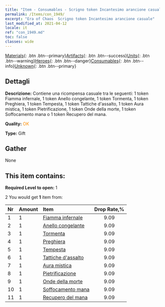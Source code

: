 ```yaml
---
title: "Item - Consumables - Scrigno token Incantesimo arancione casuale"
permalink: /Items/con_1949/
excerpt: "Era of Chaos  Scrigno token Incantesimo arancione casuale"
last_modified_at: 2021-04-12
locale: it
ref: "con_1949.md"
toc: false
classes: wide
---
```

 [Materials](/it/Items/){: .btn .btn--primary}[Artifacts](/it/Items/Artifacts/){: .btn .btn--success}[Units](/it/Items/Units/){: .btn .btn--warning}[Heroes](/it/Items/Heroes/){: .btn .btn--danger}[Consumables](/it/Items/Consumables/){: .btn .btn--info}[Unknown](/it/Items/Unknown/){: .btn .btn--primary}

## Dettagli
 **Descrizione:** Contiene una ricompensa casuale tra le seguenti: 1 token Fiamma infernale, 1 token Anello congelante, 1 token Tormenta, 1 token Preghiera, 1 token Tempesta, 1 token Tattiche d'assalto, 1 token Aura mistica, 1 token Pietrificazione, 1 token Onde della morte, 1 token Soffocamento mana o 1 token Recupero del mana.

 **Quality:** <span style="color: #FF8C00">OK</span>

 **Type:** Gift

## Gather

  None

## This item contains:

 **Required Level to open:** 1

 2 You would get **1** item  from:

  | Nr | Amount |     Item    | Drop Rate,% |
  |:---|:-------|:------------|:---------:|
  | 1 | 1 | [Fiamma infernale](/it/Items/her_406/) | 9.09 | 
  | 2 | 1 | [Anello congelante](/it/Items/her_421/) | 9.09 | 
  | 3 | 1 | [Tormenta](/it/Items/her_423/) | 9.09 | 
  | 4 | 1 | [Preghiera](/it/Items/her_432/) | 9.09 | 
  | 5 | 1 | [Tempesta](/it/Items/her_445/) | 9.09 | 
  | 6 | 1 | [Tattiche d'assalto](/it/Items/her_450/) | 9.09 | 
  | 7 | 1 | [Aura mistica](/it/Items/her_470/) | 9.09 | 
  | 8 | 1 | [Pietrificazione](/it/Items/her_471/) | 9.09 | 
  | 9 | 1 | [Onde della morte](/it/Items/her_456/) | 9.09 | 
  | 10 | 1 | [Soffocamento mana](/it/Items/her_480/) | 9.09 | 
  | 11 | 1 | [Recupero del mana](/it/Items/her_482/) | 9.09 | 
